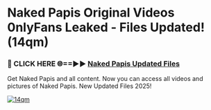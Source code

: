 # Naked Papis Original Videos 0nlyFans Leaked - Files Updated! (14qm)

<h3>🔴 CLICK HERE 🌐==►► <a href="https://tinyurl.com/yckcrads" rel="nofollow">Naked Papis Updated Files</a></h3>

Get Naked Papis and all content. Now you can access all videos and pictures of Naked Papis. New Updated Files 2025!

[![14qm](https://i.imgur.com/hpKpOFt.gif)](https://tinyurl.com/yckcrads)
